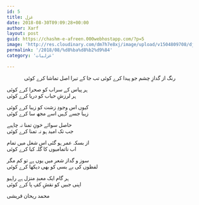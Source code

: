 ```yaml
---
id: 5
title: غزل
date: 2018-08-30T09:09:28+00:00
author: Xarf
layout: post
guid: https://chashm-e-afreen.000webhostapp.com/?p=5
image: 'http://res.cloudinary.com/dm7h7e8xj/image/upload/v1504809708/django_g7djdj.jpg'
permalink: '/2018/08/%d8%ba%d8%b2%d9%84'
category: 'غزلیات'
 
---
```

<p style="text-align: center;">
<span style="font-family: Mehr;">رنگ از گدازِ چشم جو پیدا کرے کوئی</span>  
<span style="font-family: Mehr;">تب جا کے تیرا اصل تماشا کرے کوئی</span>

<span style="font-family: Mehr;">ہر پیاس کے سراب کو صحرا کرے کوئی</span>  
<span style="font-family: Mehr;">ہر لرزشِ حباب کو دریا کرے کوئی</span>

<span style="font-family: Mehr;">کیوں اس وجودِ زشت کو زیبا کرے کوئی</span>  
<span style="font-family: Mehr;">زیبا جسے کہیں اسے مجھ سا کرے کوئی</span>

<span style="font-family: Mehr;">حاصل سوائے خونِ تمنا نہ چاہیے</span>  
<span style="font-family: Mehr;">جب تک امید ہو نہ تمنا کرے کوئی</span>

<span style="font-family: Mehr;">از بسکہ عمر ہو گئی اس شغل میں تمام</span>  
<span style="font-family: Mehr;">اب ناتمامیوں کا گلہ کیا کرے کوئی</span>

<span style="font-family: Mehr;">سوز و گداز شعر میں یوں ہے تو کم مگر</span>  
<span style="font-family: Mehr;">لفظوں کی بے بسی کو بھی دیکھا کرے کوئی</span>

<span style="font-family: Mehr;">ہر گام ایک معبدِ منزل ہے راہیو</span>  
<span style="font-family: Mehr;">اپنی جبیں کو نقشِ کفِ پا کرے کوئی</span>

<span style="font-family: Mehr;">محمد ریحان قریشی</span>
</p>